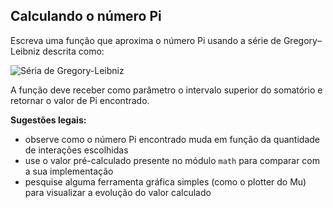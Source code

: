 ## Calculando o número Pi

Escreva uma função que aproxima o número Pi usando a série de Gregory–Leibniz descrita como:

![Séria de Gregory-Leibniz](https://i.imgur.com/9MO4ai5.png)

A função deve receber como parâmetro o intervalo superior do somatório e retornar o valor de Pi encontrado.

**Sugestões legais:**

- observe como o número Pi encontrado muda em função da quantidade de interações escolhidas
- use o valor pré-calculado presente no módulo ```math``` para comparar com a sua implementação
- pesquise alguma ferramenta gráfica simples (como o plotter do Mu) para visualizar a evolução do valor calculado
